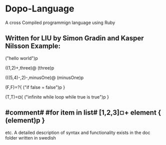 # Dopo-Language
A cross Compiled programmign language using Ruby

Written for LIU by Simon Gradin and Kasper Nilsson
Example:
------------------------------
("hello world")p

((1,2)+,three)@
(three)p

(((5,4)-,2)-,minusOne)@
(minusOne)p

(F,F)=?{
  ("if false = false")p
}

(T,T)=¤{
  ("infinite while loop while true is true")p
}

#comment#
#for item in list#
[1,2,3]¤+ element
{
  (element)p
}
-------------------------------
etc.
A detailed description of syntax and functionality exists in the doc
folder written in swedish
